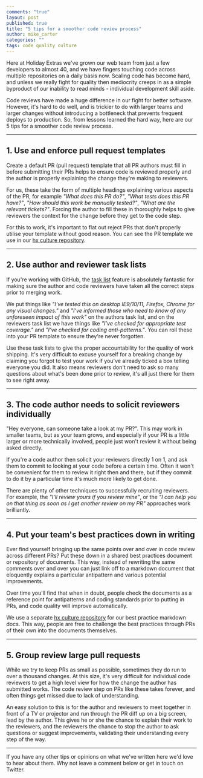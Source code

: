 ```yaml
---
comments: "true"
layout: post
published: true
title: "5 tips for a smoother code review process"
author: mike_carter
categories: ""
tags: code quality culture
---
```


Here at Holiday Extras we've grown our web team from just a few developers to almost 40, and we have fingers touching code across multiple repositories on a daily basis now. Scaling code has become hard, and unless we really fight for quality then mediocrity creeps in as a simple byproduct of our inability to read minds - individual development skill aside.

Code reviews have made a huge difference in our fight for better software. However, it's hard to do well, and is trickier to do with larger teams and larger changes without introducing a bottleneck that prevents frequent deploys to production. So, from lessons learned the hard way, here are our 5 tips for a smoother code review process.

___

## 1. Use and enforce pull request templates
Create a default PR (pull request) template that all PR authors must fill in before submitting their PRs helps to ensure code is reviewed properly and the author is properly explaining the change they're making to reviewers.

For us, these take the form of multiple headings explaining various aspects of the PR, for example _"What does this PR do?"_, _"What tests does this PR have?"_, _"How should this work be manually tested?"_, _"What are the relevant tickets?"_. Forcing the author to fill these in thoroughly helps to give reviewers the context for the change before they get to the code step.

For this to work, it's important to flat out reject PRs that don't properly utilise your template without good reason. You can see the PR template we use in our [hx culture repository](https://github.com/holidayextras/hx-culture).

___

## 2. Use author and reviewer task lists
If you're working with GitHub, the [task list](https://github.com/blog/1375%0A-task-lists-in-gfm-issues-pulls-comments) feature is absolutely fantastic for making sure the author and code reviewers have taken all the correct steps prior to merging work.

We put things like _"I've tested this on desktop IE9/10/11, Firefox, Chrome for any visual changes."_ and _"I've informed those who need to know of any unforeseen impact of this work"_ on the authors task list, and on the reviewers task list we have things like _"I’ve checked for appropriate test coverage."_ and _"I’ve checked for coding anti-patterns."_. You can roll these into your PR template to ensure they're never forgotten.

Use these task lists to give the proper accountability for the quality of work shipping. It's very difficult to excuse yourself for a breaking change by claiming you forgot to test your work if you've already ticked a box telling everyone you did. It also means reviewers don't need to ask so many questions about what's been done prior to review, it's all just there for them to see right away.

___

## 3. The code author needs to solicit reviewers individually
"Hey everyone, can someone take a look at my PR?". This may work in smaller teams, but as your team grows, and especially if your PR is a little larger or more technically involved, people just won't review it without being asked directly.

If you're a code author then solicit your reviewers directly 1 on 1, and ask them to commit to looking at your code before a certain time. Often it won't be convenient for them to review it right then and there, but if they commit to do it by a particular time it's much more likely to get done.

There are plenty of other techniques to successfully recruiting reviewers. For example, the _"I'll review yours if you review mine"_, or the _"I can help you on that thing as soon as I get another review on my PR"_ approaches work brilliantly.

___

## 4. Put your team's best practices down in writing
Ever find yourself bringing up the same points over and over in code review across different PRs? Put these down in a shared best practices document or repository of documents. This way, instead of rewriting the same comments over and over you can just link off to a markdown document that eloquently explains a particular antipattern and various potential improvements.

Over time you'll find that when in doubt, people check the documents as a reference point for antipatterns and coding standards prior to putting in PRs, and code quality will improve automatically.

We use a separate [hx culture repository](https://github.com/holidayextras/hx-culture) for our best practice markdown docs. This way, people are free to challenge the best practices through PRs of their own into the documents themselves.

___

## 5. Group review large pull requests
While we try to keep PRs as small as possible, sometimes they do run to over a thousand changes. At this size, it's very difficult for individual code reviewers to get a high level view for how the change the author has submitted works. The code review step on PRs like these takes forever, and often things get missed due to lack of understanding.

An easy solution to this is for the author and reviewers to meet together in front of a TV or projector and run through the PR diff up on a big screen, lead by the author. This gives he or she the chance to explain their work to the reviewers, and the reviewers the chance to stop the author to ask questions or suggest improvements, validating their understanding every step of the way.

___

If you have any other tips or opinions on what we've written here we'd love to hear about them. Why not leave a comment below or get in touch on Twitter.
